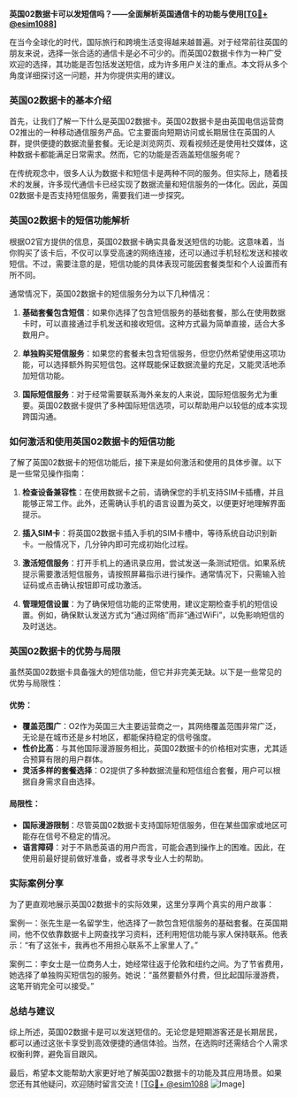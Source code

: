 **英国02数据卡可以发短信吗？——全面解析英国通信卡的功能与使用[[TG💪+ @esim1088](https://t.me/s/esim1088)]**

在当今全球化的时代，国际旅行和跨境生活变得越来越普遍。对于经常前往英国的朋友来说，选择一张合适的通信卡是必不可少的。而英国02数据卡作为一种广受欢迎的选择，其功能是否包括发送短信，成为许多用户关注的重点。本文将从多个角度详细探讨这一问题，并为你提供实用的建议。

### 英国02数据卡的基本介绍

首先，让我们了解一下什么是英国02数据卡。英国02数据卡是由英国电信运营商O2推出的一种移动通信服务产品。它主要面向短期访问或长期居住在英国的人群，提供便捷的数据流量套餐。无论是浏览网页、观看视频还是使用社交媒体，这种数据卡都能满足日常需求。然而，它的功能是否涵盖短信服务呢？

在传统观念中，很多人认为数据卡和短信卡是两种不同的服务。但实际上，随着技术的发展，许多现代通信卡已经实现了数据流量和短信服务的一体化。因此，英国02数据卡是否支持短信服务，需要我们进一步探究。

### 英国02数据卡的短信功能解析

根据O2官方提供的信息，英国02数据卡确实具备发送短信的功能。这意味着，当你购买了该卡后，不仅可以享受高速的网络连接，还可以通过手机轻松发送和接收短信。不过，需要注意的是，短信功能的具体表现可能因套餐类型和个人设置而有所不同。

通常情况下，英国02数据卡的短信服务分为以下几种情况：

1. **基础套餐包含短信**：如果你选择了包含短信服务的基础套餐，那么在使用数据卡时，可以直接通过手机发送和接收短信。这种方式最为简单直接，适合大多数用户。
   
2. **单独购买短信服务**：如果您的套餐未包含短信服务，但您仍然希望使用这项功能，可以选择额外购买短信包。这样既能保证数据流量的充足，又能灵活地添加短信功能。

3. **国际短信服务**：对于经常需要联系海外亲友的人来说，国际短信服务尤为重要。英国02数据卡提供了多种国际短信选项，可以帮助用户以较低的成本实现跨国沟通。

### 如何激活和使用英国02数据卡的短信功能

了解了英国02数据卡的短信功能后，接下来是如何激活和使用的具体步骤。以下是一些常见操作指南：

1. **检查设备兼容性**：在使用数据卡之前，请确保您的手机支持SIM卡插槽，并且能够正常工作。此外，还需确认手机的语言设置为英文，以便更好地理解界面提示。

2. **插入SIM卡**：将英国02数据卡插入手机的SIM卡槽中，等待系统自动识别新卡。一般情况下，几分钟内即可完成初始化过程。

3. **激活短信服务**：打开手机上的通讯录应用，尝试发送一条测试短信。如果系统提示需要激活短信服务，请按照屏幕指示进行操作。通常情况下，只需输入验证码或点击确认按钮即可成功激活。

4. **管理短信设置**：为了确保短信功能的正常使用，建议定期检查手机的短信设置。例如，确保默认发送方式为“通过网络”而非“通过WiFi”，以免影响短信的及时送达。

### 英国02数据卡的优势与局限

虽然英国02数据卡具备强大的短信功能，但它并非完美无缺。以下是一些常见的优势与局限性：

#### 优势：
- **覆盖范围广**：O2作为英国三大主要运营商之一，其网络覆盖范围非常广泛，无论是在城市还是乡村地区，都能保持稳定的信号强度。
- **性价比高**：与其他国际漫游服务相比，英国02数据卡的价格相对实惠，尤其适合预算有限的用户群体。
- **灵活多样的套餐选择**：O2提供了多种数据流量和短信组合套餐，用户可以根据自身需求自由选择。

#### 局限性：
- **国际漫游限制**：尽管英国02数据卡支持国际短信服务，但在某些国家或地区可能存在信号不稳定的情况。
- **语言障碍**：对于不熟悉英语的用户而言，可能会遇到操作上的困难。因此，在使用前最好提前做好准备，或者寻求专业人士的帮助。

### 实际案例分享

为了更直观地展示英国02数据卡的实际效果，这里分享两个真实的用户故事：

案例一：张先生是一名留学生，他选择了一款包含短信服务的基础套餐。在英国期间，他不仅依靠数据卡上网查找学习资料，还利用短信功能与家人保持联系。他表示：“有了这张卡，我再也不用担心联系不上家里人了。”

案例二：李女士是一位商务人士，她经常往返于伦敦和纽约之间。为了节省费用，她选择了单独购买短信包的服务。她说：“虽然要额外付费，但比起国际漫游费，这笔开销完全可以接受。”

### 总结与建议

综上所述，英国02数据卡是可以发送短信的。无论您是短期游客还是长期居民，都可以通过这张卡享受到高效便捷的通信体验。当然，在选购时还需结合个人需求权衡利弊，避免盲目跟风。

最后，希望本文能帮助大家更好地了解英国02数据卡的功能及其应用场景。如果您还有其他疑问，欢迎随时留言交流！[[TG💪+ @esim1088](https://t.me/s/esim1088) ![Image](https://i.postimg.cc/4NQfJmqS/Snipaste-2025-05-13-00-14-12.png)]
